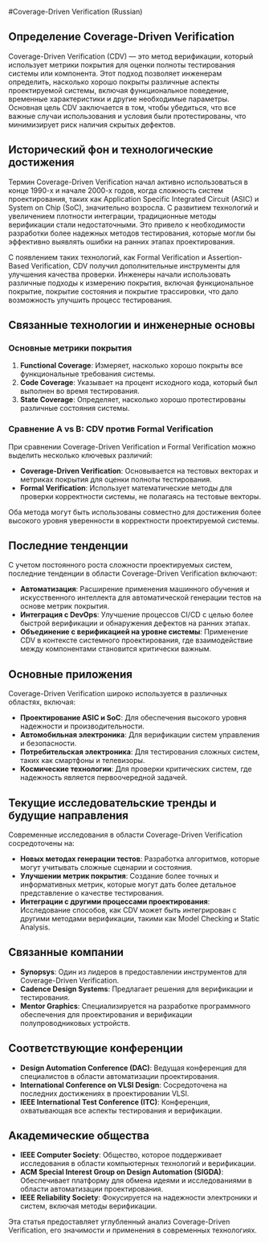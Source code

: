 #Coverage-Driven Verification (Russian)

## Определение Coverage-Driven Verification

Coverage-Driven Verification (CDV) — это метод верификации, который использует метрики покрытия для оценки полноты тестирования системы или компонента. Этот подход позволяет инженерам определить, насколько хорошо покрыты различные аспекты проектируемой системы, включая функциональное поведение, временные характеристики и другие необходимые параметры. Основная цель CDV заключается в том, чтобы убедиться, что все важные случаи использования и условия были протестированы, что минимизирует риск наличия скрытых дефектов.

## Исторический фон и технологические достижения

Термин Coverage-Driven Verification начал активно использоваться в конце 1990-х и начале 2000-х годов, когда сложность систем проектирования, таких как Application Specific Integrated Circuit (ASIC) и System on Chip (SoC), значительно возросла. С развитием технологий и увеличением плотности интеграции, традиционные методы верификации стали недостаточными. Это привело к необходимости разработки более надежных методов тестирования, которые могли бы эффективно выявлять ошибки на ранних этапах проектирования.

С появлением таких технологий, как Formal Verification и Assertion-Based Verification, CDV получил дополнительные инструменты для улучшения качества проверки. Инженеры начали использовать различные подходы к измерению покрытия, включая функциональное покрытие, покрытие состояния и покрытие трассировки, что дало возможность улучшить процесс тестирования.

## Связанные технологии и инженерные основы

### Основные метрики покрытия

1. **Functional Coverage**: Измеряет, насколько хорошо покрыты все функциональные требования системы.
2. **Code Coverage**: Указывает на процент исходного кода, который был выполнен во время тестирования.
3. **State Coverage**: Определяет, насколько хорошо протестированы различные состояния системы.

### Сравнение A vs B: CDV против Formal Verification

При сравнении Coverage-Driven Verification и Formal Verification можно выделить несколько ключевых различий:

- **Coverage-Driven Verification**: Основывается на тестовых векторах и метриках покрытия для оценки полноты тестирования.
- **Formal Verification**: Использует математические методы для проверки корректности системы, не полагаясь на тестовые векторы.

Оба метода могут быть использованы совместно для достижения более высокого уровня уверенности в корректности проектируемой системы.

## Последние тенденции

С учетом постоянного роста сложности проектируемых систем, последние тенденции в области Coverage-Driven Verification включают:

- **Автоматизация**: Расширение применения машинного обучения и искусственного интеллекта для автоматической генерации тестов на основе метрик покрытия.
- **Интеграция с DevOps**: Улучшение процессов CI/CD с целью более быстрой верификации и обнаружения дефектов на ранних этапах.
- **Объединение с верификацией на уровне системы**: Применение CDV в контексте системного проектирования, где взаимодействие между компонентами становится критически важным.

## Основные приложения

Coverage-Driven Verification широко используется в различных областях, включая:

- **Проектирование ASIC и SoC**: Для обеспечения высокого уровня надежности и производительности.
- **Автомобильная электроника**: Для верификации систем управления и безопасности.
- **Потребительская электроника**: Для тестирования сложных систем, таких как смартфоны и телевизоры.
- **Космические технологии**: Для проверки критических систем, где надежность является первоочередной задачей.

## Текущие исследовательские тренды и будущие направления

Современные исследования в области Coverage-Driven Verification сосредоточены на:

- **Новых методах генерации тестов**: Разработка алгоритмов, которые могут учитывать сложные сценарии и состояния.
- **Улучшении метрик покрытия**: Создание более точных и информативных метрик, которые могут дать более детальное представление о качестве тестирования.
- **Интеграции с другими процессами проектирования**: Исследование способов, как CDV может быть интегрирован с другими методами верификации, такими как Model Checking и Static Analysis.

## Связанные компании

- **Synopsys**: Один из лидеров в предоставлении инструментов для Coverage-Driven Verification.
- **Cadence Design Systems**: Предлагает решения для верификации и тестирования.
- **Mentor Graphics**: Специализируется на разработке программного обеспечения для проектирования и верификации полупроводниковых устройств.

## Соответствующие конференции

- **Design Automation Conference (DAC)**: Ведущая конференция для специалистов в области автоматизации проектирования.
- **International Conference on VLSI Design**: Сосредоточена на последних достижениях в проектировании VLSI.
- **IEEE International Test Conference (ITC)**: Конференция, охватывающая все аспекты тестирования и верификации.

## Академические общества

- **IEEE Computer Society**: Общество, которое поддерживает исследования в области компьютерных технологий и верификации.
- **ACM Special Interest Group on Design Automation (SIGDA)**: Обеспечивает платформу для обмена идеями и исследованиями в области автоматизации проектирования.
- **IEEE Reliability Society**: Фокусируется на надежности электроники и систем, включая методы верификации. 

Эта статья предоставляет углубленный анализ Coverage-Driven Verification, его значимости и применения в современных технологиях.